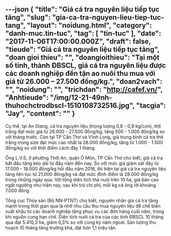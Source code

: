 ---json
{
    "title": "Giá cá tra nguyên liệu tiếp tục tăng",
    "slug": "gia-ca-tra-nguyen-lieu-tiep-tuc-tang",
    "layout": "noidung.html",
    "category": "danh-muc.tin-tuc",
    "tag": [
        "tin-tuc"
    ],
    "date": "2017-11-06T17:00:00.000Z",
    "draft": false,
    "tieude": "Giá cá tra nguyên liệu tiếp tục tăng",
    "doan gioi thieu": "",
    "doangioithieu": "Tại một số tỉnh, thành ĐBSCL, giá cá tra nguyên liệu được các doanh nghiệp đến tận ao nuôi thu mua với giá từ 26.000 – 27.500 đồng/kg.",
    "doan2vach": "",
    "noidung": "",
    "trichdan": "http://cafef.vn/",
    "Anhtieude": "/img/12-21-49nh-thuhochctrodbscl-1510108732516.jpg",
    "tacgia": "Jay",
    "__content__": ""
}
---
<p><span style="font-size:14px">Cụ thể, tại An Giang,&nbsp;c&aacute; tra nguy&ecirc;n liệu&nbsp;(trọng lượng 0,8 - 0,9 kg/con), thịt trắng đạt mức gi&aacute; từ 26.000 - 27.500 đồng/kg, tăng 500 - 1.000 đồng/kg so với th&aacute;ng trước. C&ograve;n tại TP Cần Thơ v&agrave; Vĩnh Long, gi&aacute; trung b&igrave;nh c&aacute; tra thịt trắng trong size đạt mức cao nhất l&agrave; 28.000 đồng/kg, tăng từ 1.000 - 1.500 đồng/kg so với thời điểm c&aacute;ch đ&acirc;y 1 th&aacute;ng.</span></p>

<p><span style="font-size:14px">&Ocirc;ng L.V.S, ở phường Thới An, quận &Ocirc; M&ocirc;n, TP Cần Thơ cho biết, gi&aacute; c&aacute; tra bắt đầu tăng k&eacute;o d&agrave;i từ đầu năm đến nay. So với mức gi&aacute; giảm s&aacute;t đ&aacute;y từ 17.000 - 18.000 đồng/kg hồi đầu năm 2016, th&igrave; hiện tại gi&aacute; c&aacute; tra nguy&ecirc;n liệu tăng li&ecirc;n tục từ 21.000 đồng/kg v&agrave; đạt mức đỉnh điểm l&agrave; 28.000 đồng/kg trong những ng&agrave;y qua. Với tổng diện t&iacute;ch thả nu&ocirc;i tr&ecirc;n 10 ha, gi&aacute; b&aacute;n cao ngất ngưởng như hiện nay, sau khi trừ chi ph&iacute;, mỗi kg c&aacute; &ocirc;ng lời khoảng 7.000 đồng.</span></p>

<p><span style="font-size:14px">Tổng cục Thủy sản (Bộ NN-PTNT) cho biết, nguy&ecirc;n nh&acirc;n gi&aacute; c&aacute; tra tăng mạnh trong thời gian qua l&agrave; nhờ nhu cầu thu mua nguy&ecirc;n liệu để chế biến xuất khẩu từ c&aacute;c doanh nghiệp tăng phục vụ c&aacute;c đơn h&agrave;ng cuối năm, trong khi nguồn cung hạn chế. Diện t&iacute;ch nu&ocirc;i c&aacute; tra của c&aacute;c tỉnh ĐBSCL 10 th&aacute;ng qua đạt 5.410,3 ha, giảm 0,3% so với c&ugrave;ng kỳ năm ngo&aacute;i. Sản lượng thu hoạch 10 th&aacute;ng tăng trưởng kh&aacute;, đạt hơn 1,1 triệu tấn.</span></p>
